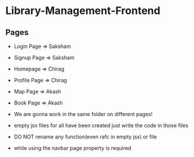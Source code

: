# Library-Management-Frontend

## Pages
- Login Page => Saksham
- Signup Page => Saksham
- Homepage => Chirag
- Profile Page => Chirag 
- Map Page => Akash
- Book Page => Akash
  

-  We are gonna work in the same folder on different pages! 
-  empty jsx files for all have been created just write the code in those files
-  DO NOT rename any function(even rafc in empty jsx) or file 
- while using the navbar page property is required
